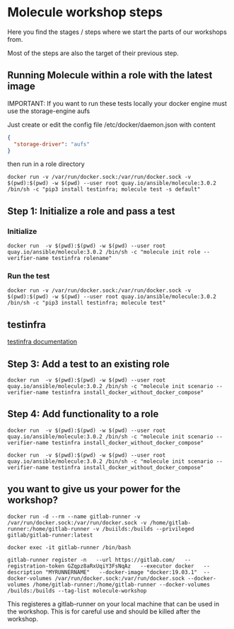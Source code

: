 # Molecule workshop steps

Here you find the stages / steps where we start the parts of our workshops from.

Most of the steps are also the target of their previous step.

## Running Molecule within a role with the latest image

IMPORTANT: If you want to run these tests locally your docker engine must use the storage-engine aufs

Just create or edit the config file /etc/docker/daemon.json with content

```json
{
  "storage-driver": "aufs"
}
```

then run in a role directory

```
docker run -v /var/run/docker.sock:/var/run/docker.sock -v $(pwd):$(pwd) -w $(pwd) --user root quay.io/ansible/molecule:3.0.2 /bin/sh -c "pip3 install testinfra; molecule test -s default"
```

## Step 1: Initialize a role and pass a test

### Initialize

```
docker run  -v $(pwd):$(pwd) -w $(pwd) --user root quay.io/ansible/molecule:3.0.2 /bin/sh -c "molecule init role --verifier-name testinfra rolename"
```

### Run the test

```
docker run -v /var/run/docker.sock:/var/run/docker.sock -v $(pwd):$(pwd) -w $(pwd) --user root quay.io/ansible/molecule:3.0.2 /bin/sh -c "pip3 install testinfra; molecule test"

```

## testinfra

[testinfra documentation](https://testinfra.readthedocs.io/en/latest/)

## Step 3: Add a test to an existing role

```
docker run  -v $(pwd):$(pwd) -w $(pwd) --user root quay.io/ansible/molecule:3.0.2 /bin/sh -c "molecule init scenario --verifier-name testinfra install_docker_without_docker_compose"
```

## Step 4: Add functionality to a role

```
docker run  -v $(pwd):$(pwd) -w $(pwd) --user root quay.io/ansible/molecule:3.0.2 /bin/sh -c "molecule init scenario --verifier-name testinfra install_docker_without_docker_compose"
```

```
docker run  -v $(pwd):$(pwd) -w $(pwd) --user root quay.io/ansible/molecule:3.0.2 /bin/sh -c "molecule init scenario --verifier-name testinfra install_docker_without_docker_compose"
```

## you want to give us your power for the workshop?


```
docker run -d --rm --name gitlab-runner -v /var/run/docker.sock:/var/run/docker.sock -v /home/gitlab-runner:/home/gitlab-runner -v /buiilds:/builds --privileged    gitlab/gitlab-runner:latest
```

```
docker exec -it gitlab-runner /bin/bash
```

```
gitlab-runner register -n   --url https://gitlab.com/   --registration-token GZqpz8aRxUqiY3FsNqAz   --executor docker   --description "MYRUNNERNAME"   --docker-image "docker:19.03.1"  --docker-volumes /var/run/docker.sock:/var/run/docker.sock --docker-volumes /home/gitlab-runner:/home/gitlab-runner --docker-volumes /builds:/builds --tag-list molecule-workshop
```

This registeres a gitlab-runner on your local machine that can be used in the workshop. This is for careful use and should be killed after the workshop.